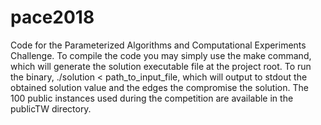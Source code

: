 # pace2018
Code for the Parameterized Algorithms and Computational Experiments Challenge.
To compile the code you may simply use the make command, which will generate the solution executable file at the project root.
To run the binary, ./solution < path_to_input_file, which will output to stdout the obtained solution value and the edges the compromise the solution.
The 100 public instances used during the competition are available in the publicTW directory.
